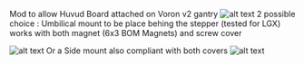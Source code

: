 Mod to allow Huvud Board attached on Voron v2 gantry
![alt text](https://github.com/elpopo-eng/VoronFrenchUsers/blob/main/Mod/Huvud_mounts/Jalpha/Pictures/42CAN%20(v10%7Erecovered).png)
2 possible choice :
Umbilical mount to be place behing the stepper (tested for LGX) works with both magnet (6x3 BOM Magnets) and screw cover

![alt text](https://github.com/elpopo-eng/VoronFrenchUsers/blob/main/Mod/Huvud_mounts/Jalpha/Pictures/Screenshot%202022-04-12%20at%2022.39.19.png)
Or a Side mount also compliant with both covers
![alt text](https://github.com/elpopo-eng/VoronFrenchUsers/blob/main/Mod/Huvud_mounts/Jalpha/Pictures/Screenshot%202022-04-13%20at%2000.10.47.png)
